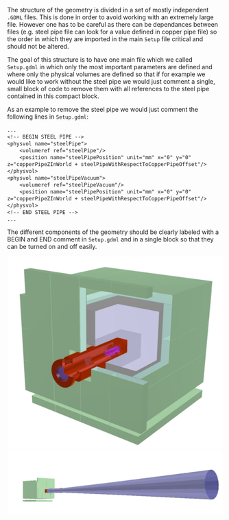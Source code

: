 The structure of the geometry is divided in a set of mostly independent `.GDML` files. This is done in order to avoid working with an extremely large file. However one has to be careful as there can be dependances between files (e.g. steel pipe file can look for a value defined in copper pipe file) so the order in which they are imported in the main `Setup` file critical and should not be altered.

The goal of this structure is to have one main file which we called `Setup.gdml` in which only the most important parameters are defined and where only the physical volumes are defined so that if for example we would like to work without the steel pipe we would just comment a single, small block of code to remove them with all references to the steel pipe contained in this compact block.

As an example to remove the steel pipe we would just comment the following lines in `Setup.gdml`:

```
...
<!-- BEGIN STEEL PIPE -->
<physvol name="steelPipe">
    <volumeref ref="steelPipe"/>
    <position name="steelPipePosition" unit="mm" x="0" y="0" z="copperPipeZInWorld + steelPipeWithRespectToCopperPipeOffset"/>
</physvol>
<physvol name="steelPipeVacuum">
    <volumeref ref="steelPipeVacuum"/>
    <position name="steelPipePosition" unit="mm" x="0" y="0" z="copperPipeZInWorld + steelPipeWithRespectToCopperPipeOffset"/>
</physvol>
<!-- END STEEL PIPE -->
...
```

The different components of the geometry should be clearly labeled with a BEGIN and END comment in `Setup.gdml` and in a single block so that they can be turned on and off easily.

![alt text](/miscellaneous/pictures/reference.JPG "BabyIAXO/reference@688356a3")
![alt text](/miscellaneous/pictures/steel_pipe.JPG "BabyIAXO/with_steel_pipe@bf2eab49")
